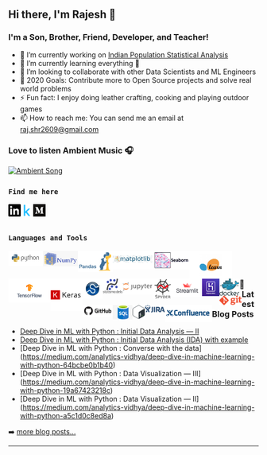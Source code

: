 ## Hi there, I'm Rajesh 👋

### **I'm a Son, Brother, Friend, Developer, and Teacher!**
- 🔭 I’m currently working on [Indian Population Statistical Analysis](https://www.kaggle.com/sm261998/indian-population-stats-for-data-analysis)
- 🌱 I’m currently learning everything 🤣
- 👯 I’m looking to collaborate with other Data Scientists and ML Engineers
- 🥅 2020 Goals: Contribute more to Open Source projects and solve real world problems
- ⚡ Fun fact: I enjoy doing leather crafting, cooking and playing outdoor games
- 📫 How to reach me: You can send me an email at raj.shr2609@gmail.com

### Love to listen Ambient Music 🎧
[<img src="https://github.com/Rajesh-ML-Engg/Rajesh-ML-Engg/blob/dev/Supp_files/sound_cloud.gif" alt="Ambient Song" width="140" />](https://soundcloud.com/ambientmusicalgenre/kasseo-border)

### **``Find me here``**
[<img align="left" alt="Rajesh | Linkedin" width="25px" src="https://github.com/Rajesh-ML-Engg/Rajesh-ML-Engg/blob/dev/Supp_files/linkedin.svg" />](https://www.linkedin.com/in/rajesh-ml-engg)
[<img align="left" alt="Rajesh | Kaggle" width="25px" src="https://github.com/Rajesh-ML-Engg/Rajesh-ML-Engg/blob/dev/Supp_files/kaggle.png" />](https://www.kaggle.com/rajesh2609)
[<img align="left" alt="Rajesh | Medium" width="25px" src="https://github.com/Rajesh-ML-Engg/Rajesh-ML-Engg/blob/dev/Supp_files/medium.png" />](https://medium.com/@Rajesh_ML_Engg)

<br />
<br />


### **``Languages and Tools``**
[<img align="left" alt="Rajesh | Python" width="70px" 
src="https://github.com/Rajesh-ML-Engg/Rajesh-ML-Engg/blob/master/Supp_files/python.png" />](https://www.python.org/)
[<img align="left" alt="Rajesh | Numpy" width="70px" 
src="https://github.com/Rajesh-ML-Engg/Rajesh-ML-Engg/blob/master/Supp_files/numpy.png" />](https://numpy.org/)
[<img align="left" alt="Rajesh | Pandas" width="70px" 
src="https://github.com/Rajesh-ML-Engg/Rajesh-ML-Engg/blob/master/Supp_files/pandas.jpg" />](https://pandas.pydata.org/)
[<img align="left" alt="Rajesh | Matplotlib" width="80px" src="https://github.com/Rajesh-ML-Engg/Rajesh-ML-Engg/blob/master/Supp_files/Matplotlib.jpeg" />](https://matplotlib.org/)
[<img align="left" alt="Rajesh | Seaborn" width="75px" 
src="https://github.com/Rajesh-ML-Engg/Rajesh-ML-Engg/blob/master/Supp_files/seaborn.png" />](https://seaborn.pydata.org/)
[<img align="left" alt="Rajesh | Scikit-learn" width="85px" 
src="https://github.com/Rajesh-ML-Engg/Rajesh-ML-Engg/blob/master/Supp_files/sklearn.jpg" />](https://scikit-learn.org/stable/)
[<img align="left" alt="Rajesh | Tensorflow" width="85px" 
src="https://github.com/Rajesh-ML-Engg/Rajesh-ML-Engg/blob/master/Supp_files/tf.png" />](https://www.tensorflow.org/)
[<img align="left" alt="Rajesh | Keras" width="65px" 
src="https://github.com/Rajesh-ML-Engg/Rajesh-ML-Engg/blob/master/Supp_files/keras.png" />](https://keras.io/)
[<img align="left" alt="Rajesh | Scipy" width="40px" 
src="https://github.com/Rajesh-ML-Engg/Rajesh-ML-Engg/blob/master/Supp_files/scipy.jpg" />](https://www.scipy.org/)
[<img align="left" alt="Rajesh | Statsmodels" width="40px" src="https://github.com/Rajesh-ML-Engg/Rajesh-ML-Engg/blob/master/Supp_files/statsmodels.svg" />](https://www.statsmodels.org/stable/index.html)
[<img align="left" alt="Rajesh | Jupyter Notebook" width="60px" src="https://github.com/Rajesh-ML-Engg/Rajesh-ML-Engg/blob/master/Supp_files/jupyter.png" />](https://jupyterlab.readthedocs.io/en/stable/)
[<img align="left" alt="Rajesh | Spyder" width="40px" 
src="https://github.com/Rajesh-ML-Engg/Rajesh-ML-Engg/blob/master/Supp_files/spyder.png" />](https://www.spyder-ide.org/)
[<img align="left" alt="Rajesh | Streamlit" width="60px" 
src="https://github.com/Rajesh-ML-Engg/Rajesh-ML-Engg/blob/master/Supp_files/streamlit.png" />](https://www.streamlit.io/)
[<img align="left" alt="Rajesh | Heroku" width="35px" 
src="https://github.com/Rajesh-ML-Engg/Rajesh-ML-Engg/blob/master/Supp_files/heroku.jpg" />](https://id.heroku.com/login)
[<img align="left" alt="Rajesh | Docker" width="40px" 
src="https://github.com/Rajesh-ML-Engg/Rajesh-ML-Engg/blob/master/Supp_files/docker.png" />](https://www.docker.com/)
[<img align="left" alt="Rajesh | Git" width="45px" 
src="https://github.com/Rajesh-ML-Engg/Rajesh-ML-Engg/blob/master/Supp_files/git.png" />](https://git-scm.com/)
[<img align="left" alt="Rajesh | GitHub" width="60px" 
src="https://github.com/Rajesh-ML-Engg/Rajesh-ML-Engg/blob/master/Supp_files/github.png" />](https://github.com/)
[<img align="left" alt="Rajesh | SQL" width="40px" 
src="https://github.com/Rajesh-ML-Engg/Rajesh-ML-Engg/blob/master/Supp_files/sql.jpg" />](https://www.oracle.com/database/technologies/appdev/sqldeveloper-landing.html)
[<img align="left" alt="Rajesh | Shell" width="25px" 
src="https://github.com/Rajesh-ML-Engg/Rajesh-ML-Engg/blob/master/Supp_files/shell.png" />](https://www.shellscript.sh/)
[<img align="left" alt="Rajesh | JIRA" width="40px" 
src="https://github.com/Rajesh-ML-Engg/Rajesh-ML-Engg/blob/master/Supp_files/jira.png" />](https://www.atlassian.com/software/jira)
[<img align="left" alt="Rajesh | Confluence" width="95px" src="https://github.com/Rajesh-ML-Engg/Rajesh-ML-Engg/blob/master/Supp_files/confluence.png" />](https://support.atlassian.com/confluence-cloud/)

<br />
<br />

### 📕 Latest Blog Posts

<!-- BLOG-POST-LIST:START -->
- [Deep Dive in ML with Python : Initial Data Analysis — II](https://medium.com/analytics-vidhya/deep-dive-in-machine-learning-with-python-4d4d8ab37f07)
- [Deep Dive in ML with Python : Initial Data Analysis (IDA) with example](https://medium.com/analytics-vidhya/deep-dive-in-machine-learning-with-python-ea09959c6e71)
- [Deep Dive in ML with Python : Converse with the data]
(https://medium.com/analytics-vidhya/deep-dive-in-machine-learning-with-python-64bcbe0b1b40)
- [Deep Dive in ML with Python : Data Visualization — III]
(https://medium.com/analytics-vidhya/deep-dive-in-machine-learning-with-python-19a67423218c)
- [Deep Dive in ML with Python : Data Visualization — II]
(https://medium.com/analytics-vidhya/deep-dive-in-machine-learning-with-python-a5c1d0c8ed8a)
<!-- BLOG-POST-LIST:END -->

➡️ [more blog posts...](https://medium.com/@Rajesh_ML_Engg)

---